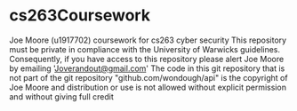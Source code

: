 # cs263Coursework
Joe Moore (u1917702) coursework for cs263 cyber security
This repository must be private in compliance with the University of Warwicks guidelines. Consequently, if you have access to this repository please alert Joe Moore by emailing 'Joverandout@gmail.com'
The code in this git repository that is not part of the git repository "github.com/wondough/api" is the copyright of Joe Moore and distribution or use is not allowed without explicit permission and without giving full credit
